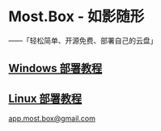 # Most.Box - 如影随形

——「轻松简单、开源免费、部署自己的云盘」

## [Windows 部署教程](/app.most.box/public/docs/windows.md)

## [Linux 部署教程](/app.most.box/public/docs/linux.md)

app.most.box@gmail.com
